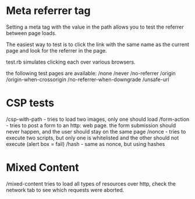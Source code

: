 Meta referrer tag
=========
Setting a meta tag with the value in the path allows you to test the referrer between page loads.

The easiest way to test is to click the link with the same name as the current page and look for the referrer in the page.

test.rb simulates clicking each over various browsers.

the following test pages are available:
  /none
  /never
  /no-referrer
  /origin
  /origin-when-crossorigin
  /no-referrer-when-downgrade
  /unsafe-url

CSP tests
===========

  /csp-with-path - tries to load two images, only one should load
  /form-action - tries to post a form to an http: web page. the form submission should never happen, and the user should stay on the same page
  /nonce - tries to execute two scripts, but only one is whitelisted and the other should not execute (alert box = fail)
  /hash - same as nonce, but using hashes

Mixed Content
===========

  /mixed-content tries to load all types of resources over http, check the network tab to see which requests were aborted.